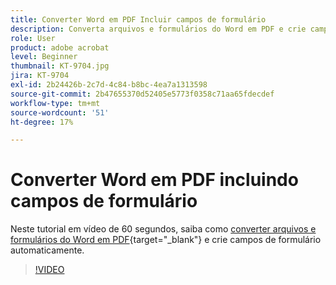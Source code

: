 ```yaml
---
title: Converter Word em PDF Incluir campos de formulário
description: Converta arquivos e formulários do Word em PDF e crie campos de formulário automaticamente
role: User
product: adobe acrobat
level: Beginner
thumbnail: KT-9704.jpg
jira: KT-9704
exl-id: 2b24426b-2c7d-4c84-b8bc-4ea7a1313598
source-git-commit: 2b47655370d52405e5773f0358c71aa65fdecdef
workflow-type: tm+mt
source-wordcount: '51'
ht-degree: 17%

---
```


# Converter Word em PDF incluindo campos de formulário

Neste tutorial em vídeo de 60 segundos, saiba como [converter arquivos e formulários do Word em PDF](https://www.adobe.com/br/acrobat/online/word-to-pdf.html){target="_blank"} e crie campos de formulário automaticamente.

>[!VIDEO](https://video.tv.adobe.com/v/340082?quality=12&learn=on&hidetitle=true)
